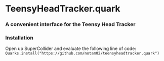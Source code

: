 # TeensyHeadTracker.quark

### A convenient interface for the Teensy Head Tracker

 

### Installation

Open up SuperCollider and evaluate the following line of code:
`Quarks.install("https://github.com/notam02/teensyheadtracker.quark")`
